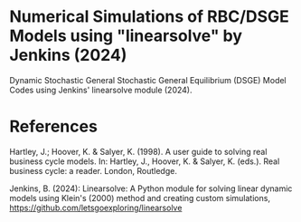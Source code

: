 # Numerical Simulations of RBC/DSGE Models using "linearsolve" by Jenkins (2024)

Dynamic Stochastic General Stochastic General Equilibrium (DSGE) Model Codes using Jenkins' linearsolve module (2024). 

# References

Hartley, J.; Hoover, K. & Salyer, K. (1998). A user guide to solving real business cycle models. In: Hartley, J., Hoover, K. & Salyer, K. (eds.). Real business cycle: a reader. London, Routledge.

Jenkins, B. (2024): Linearsolve: A Python module for solving linear dynamic models using Klein's (2000) method and creating custom simulations, https://github.com/letsgoexploring/linearsolve
